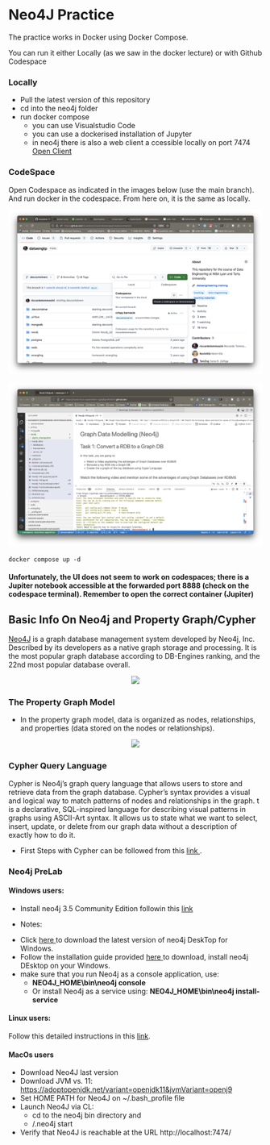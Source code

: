 # Neo4J Practice

The practice works in Docker using Docker Compose.

You can run it either Locally (as we saw in the docker lecture) or with Github Codespace


### Locally

- Pull the latest version of this repository
- cd into the neo4j folder
- run docker compose
  - you can use Visualstudio Code
  - you can use a dockerised installation of Jupyter
  - in neo4j there is also a web client a ccessible locally on port 7474 [Open Client](HTTPs://localhost:7474/browser)
  
### CodeSpace

Open Codespace as indicated in the images below (use the main branch).
And run docker in the codespace. From here on, it is the same as locally.

![codespaces](codespaces-howto.png)

![visualstudio](codespaces-visualstudio.png)

``` docker compose up -d ```

#### Unfortunately, the UI does not seem to work on codespaces; there is a Jupiter notebook accessible at the forwarded port 8888 (check on the codespace terminal). Remember to open the correct container (Jupiter)


## Basic Info On Neo4j and Property Graph/Cypher

<a href="https://neo4j.com/">Neo4J</a>  is a graph database management system developed by Neo4j, Inc. Described by its developers as a native graph storage and processing. It is the most popular graph database according to DB-Engines ranking, and the 22nd most popular database overall.<br/>
<div style="text-align:center"><img src="https://neo4j.com/wp-content/themes/neo4jweb/assets/images/neo4j-logo-2015.png"></div>


### The Property Graph Model
* In the property graph model, data is organized as nodes, relationships, and properties (data stored on the nodes or relationships).

<div style="text-align:center"><img src= 'https://dist.neo4j.com/wp-content/uploads/property_graph_elements.jpg' width='600'></div>


###  Cypher Query Language

Cypher is Neo4j’s graph query language that allows users to store and retrieve data from the graph database. Cypher’s syntax provides a visual and logical way to match patterns of nodes and relationships in the graph.
t is a declarative, SQL-inspired language for describing visual patterns in graphs using ASCII-Art syntax. It allows us to state what we want to select, insert, update, or delete from our graph data without a description of exactly how to do it.

- First Steps with Cypher can be followed from this <a href='https://neo4j.com/developer/cypher/'>link </a>.

### Neo4j PreLab
#### Windows users:

- Install neo4j 3.5 Community Edition followin this <a href='https://neo4j.com/download-thanks/?edition=community&release=3.5.21&flavour=winzip&_ga=2.186751336.1137015944.1598288824-1813280835.1541597058'>link </a>

- Notes:

 * Click  <a href= 'https://neo4j.com/download-thanks-desktop/?edition=desktop&flavour=winstall64&release=1.3.4&offline=true'> here </a> to download the latest version of neo4j DeskTop for Windows.
 * Follow the installation guide provided <a href= 'https://neo4j.com/download-thanks-desktop/?edition=desktop&flavour=winstall64&release=1.3.4&offline=true#installation-guide' > here </a> to download, install neo4j DEsktop on your Windows.
 * make sure that you run Neo4j as a console application, use: 
     - <b> NEO4J_HOME\bin\neo4j console </b>
     - Or install Neo4j as a service using: <b>NEO4J_HOME\bin\neo4j install-service </b>
 
#### Linux users:

Follow this detailed instructions in this [link](https://neo4j.com/docs/operations-manual/current/installation/linux/).

#### MacOs users

- Download Neo4J last version
- Download JVM vs. 11: https://adoptopenjdk.net/variant=openjdk11&jvmVariant=openj9
- Set HOME PATH for Neo4J on ~/.bash_profile file
- Launch Neo4J via CL:
    - cd to the neo4j bin directory and
    -  /.neo4j start
- Verify that Neo4J is reachable at the URL  http://localhost:7474/
